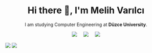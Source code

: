 <h1 align='center'> Hi there 👋, I'm Melih Varılcı</h1>

<p align='center'>
  I am studying Computer Engineering at <b>Düzce University</b>. 
</p>

<p align='center'>
  <a href="https://twitter.com/mlhvrlc"><img src="https://img.shields.io/badge/twitter-%231DA1F2.svg?&style=for-the-badge&logo=twitter&logoColor=white" /></a>&nbsp;&nbsp;&nbsp;&nbsp;
  <a href="https://www.linkedin.com/in/melilvarilci/"><img src="https://img.shields.io/badge/linkedin-%230077B5.svg?&style=for-the-badge&logo=linkedin&logoColor=white" /></a>&nbsp;&nbsp;&nbsp;&nbsp;
 <a href="mailto:varilci.melih@gmail.com"><img src="https://img.shields.io/badge/Gmail-D14836?style=for-the-badge&logo=gmail&logoColor=white" /></a>
</p>

<a href="https://github.com/MelihVarilci"><img align="center" src="https://github-readme-stats.vercel.app/api?username=MelihVarilci&show_icons=true&bg_color=0d1117&text_color=bdc3c7&title_color=f1c40f&icon_color=f1c40f&hide_border=true" /></a>
<a href="https://github.com/MelihVarilci"><img align="center" src="https://github-readme-stats.vercel.app/api/top-langs/?username=MelihVarilci&bg_color=0d1117&text_color=bdc3c7&title_color=f1c40f&hide_border=true&layout=compact&langs_count=10" /></a>
